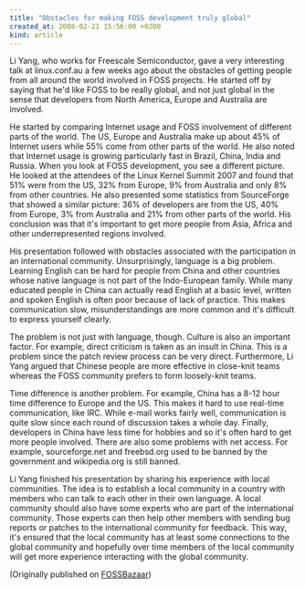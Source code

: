 ```yaml
---
title: "Obstacles for making FOSS development truly global"
created_at: 2008-02-21 15:56:00 +0200
kind: article
---
```


Li Yang, who works for Freescale Semiconductor, gave a very interesting
talk at linux.conf.au a few weeks ago about the obstacles of getting people
from all around the world involved in FOSS projects.  He started off by
saying that he'd like FOSS to be really global, and not just global in the
sense that developers from North America, Europe and Australia are
involved.

He started by comparing Internet usage and FOSS involvement of different
parts of the world.  The US, Europe and Australia make up about 45% of
Internet users while 55% come from other parts of the world.  He also noted
that Internet usage is growing particularly fast in Brazil, China, India
and Russia.  When you look at FOSS development, you see a different
picture.  He looked at the attendees of the Linux Kernel Summit 2007 and
found that 51% were from the US, 32% from Europe, 9% from Australia and
only 8% from other countries.  He also presented some statistics from
SourceForge that showed a similar picture: 36% of developers are from the
US, 40% from Europe, 3% from Australia and 21% from other parts of the
world.  His conclusion was that it's important to get more people from
Asia, Africa and other underrepresented regions involved.

His presentation followed with obstacles associated with the participation
in an international community.  Unsurprisingly, language is a big problem.
Learning English can be hard for people from China and other countries
whose native language is not part of the Indo-European family.  While many
educated people in China can actually read English at a basic level,
written and spoken English is often poor because of lack of practice.  This
makes communication slow, misunderstandings are more common and it's
difficult to express yourself clearly.

The problem is not just with language, though.  Culture is also an
important factor.  For example, direct criticism is taken as an insult in
China.  This is a problem since the patch review process can be very
direct.  Furthermore, Li Yang argued that Chinese people are more effective
in close-knit teams whereas the FOSS community prefers to form loosely-knit
teams.

Time difference is another problem.  For example, China has a 8-12 hour
time difference to Europe and the US.  This makes it hard to use real-time
communication, like IRC.  While e-mail works fairly well, communication is
quite slow since each round of discussion takes a whole day.  Finally,
developers in China have less time for hobbies and so it's often hard to
get more people involved.  There are also some problems with net access.
For example, sourceforge.net and freebsd.org used to be banned by the
government and wikipedia.org is still banned.

Li Yang finished his presentation by sharing his experience with local
communities.  The idea is to establish a local community in a country with
members who can talk to each other in their own language.  A local
community should also have some experts who are part of the international
community.  Those experts can then help other members with sending bug
reports or patches to the international community for feedback.  This way,
it's ensured that the local community has at least some connections to the
global community and hopefully over time members of the local community
will get more experience interacting with the global community.

(Originally published on <a href = "https://fossbazaar.org/">FOSSBazaar</a>)

